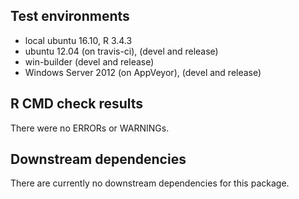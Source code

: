 ## Test environments
* local ubuntu 16.10, R 3.4.3
* ubuntu 12.04 (on travis-ci), (devel and release)
* win-builder (devel and release)
* Windows Server 2012 (on AppVeyor), (devel and release)

## R CMD check results
There were no ERRORs or WARNINGs. 

## Downstream dependencies
There are currently no downstream dependencies for this package.
